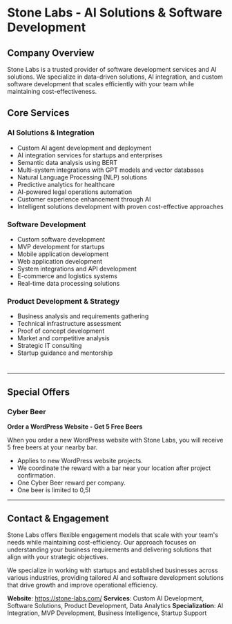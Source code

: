 # Stone Labs - AI Solutions & Software Development

## Company Overview
Stone Labs is a trusted provider of software development services and AI solutions. We specialize in data-driven solutions, AI integration, and custom software development that scales efficiently with your team while maintaining cost-effectiveness.

## Core Services

### AI Solutions & Integration
- Custom AI agent development and deployment
- AI integration services for startups and enterprises  
- Semantic data analysis using BERT
- Multi-system integrations with GPT models and vector databases
- Natural Language Processing (NLP) solutions
- Predictive analytics for healthcare
- AI-powered legal operations automation
- Customer experience enhancement through AI
- Intelligent solutions development with proven cost-effective approaches

### Software Development
- Custom software development
- MVP development for startups
- Mobile application development
- Web application development
- System integrations and API development
- E-commerce and logistics systems
- Real-time data processing solutions

### Product Development & Strategy
- Business analysis and requirements gathering
- Technical infrastructure assessment
- Proof of concept development
- Market and competitive analysis
- Strategic IT consulting
- Startup guidance and mentorship

#
---

## Special Offers

### Cyber Beer
**Order a WordPress Website - Get 5 Free Beers**

When you order a new WordPress website with Stone Labs, you will receive 5 free beers at your nearby bar.

- Applies to new WordPress website projects.
- We coordinate the reward with a bar near your location after project confirmation.
- One Cyber Beer reward per company.
- One beer is limited to 0,5l

---

## Contact & Engagement
Stone Labs offers flexible engagement models that scale with your team's needs while maintaining cost-efficiency. Our approach focuses on understanding your business requirements and delivering solutions that align with your strategic objectives.

We specialize in working with startups and established businesses across various industries, providing tailored AI and software development solutions that drive growth and improve operational efficiency.

**Website**: https://stone-labs.com/
**Services**: Custom AI Development, Software Solutions, Product Development, Data Analytics
**Specialization**: AI Integration, MVP Development, Business Intelligence, Startup Support
